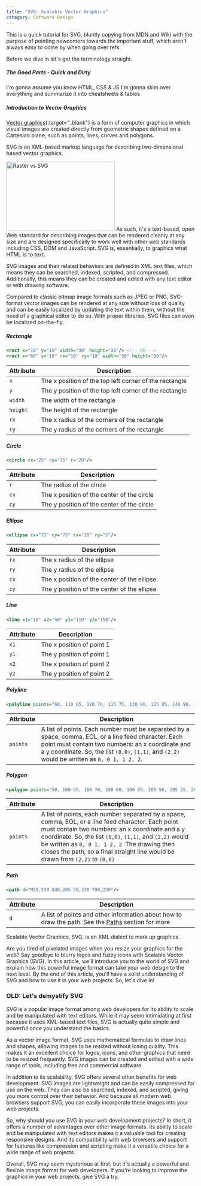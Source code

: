 ```yaml
---
title: "SVG: Scalable Vector Graphics"
category: Software Design
---
```

This is a quick tutorial for SVG, bluntly copying from MDN and Wiki with the purpose of pointing newcomers towards
the important stuff, which aren't always easy to come by when going over refs.

Before we dive in let's get the terminology straight.

##### The Good Parts - Quick and Dirty

I'm gonna assume you know HTML, CSS & JS
I'm gonna skim over everything and summarize it into cheatsheets & tables

##### Introduction to Vector Graphics

[Vector graphics](https://en.wikipedia.org/wiki/Vector_graphics){:target="_blank"} is a form of computer graphics in
which visual images
are created directly from geometric shapes defined on a Cartesian plane, such as points, lines, curves and polygons.

SVG is an XML-based markup language for describing two-dimensional based vector graphics.

<img width="290" height="185" class="float" alt="Raster vs SVG" src="https://upload.wikimedia.org/wikipedia/commons/thumb/6/6b/Bitmap_VS_SVG.svg/435px-Bitmap_VS_SVG.svg.png" />
As such, it's a text-based, open Web standard for describing images that can be rendered cleanly at any size and are 
designed specifically to work well with other web standards including CSS, DOM and JavaScript. SVG is, essentially, 
to graphics what HTML is to text.

SVG images and their related behaviors are defined in XML text files, which means they can be searched, indexed,
scripted, and compressed. Additionally, this means they can be created and edited with any text editor or with
drawing software.

Compared to classic bitmap image formats such as JPEG or PNG, SVG-format vector images can be rendered at any size
without loss of quality and can be easily localized by updating the text within them, without the need of a graphical
editor to do so. With proper libraries, SVG files can even be localized on-the-fly.

##### Rectangle

```xml
<rect x="10" y="10" width="30" height="30"/> <!-- OR -->
<rect x="60" y="10" rx="10" ry="10" width="30" height="30"/>
```

| Attribute | Description                                            |
|-----------|--------------------------------------------------------|
| `x`       | The x position of the top left corner of the rectangle |
| `y`       | The y position of the top left corner of the rectangle |
| `width`   | The width of the rectangle                             |
| `height`  | The height of the rectangle                            |
| `rx`      | The x radius of the corners of the rectangle           |
| `ry`      | The y radius of the corners of the rectangle           |

##### Circle

```xml
<circle cx="25" cy="75" r="20"/>
```

| Attribute | Description                                |
|-----------|--------------------------------------------|
| `r`       | The radius of the circle                   |
| `cx`      | The x position of the center of the circle |
| `cy`      | The y position of the center of the circle |

##### Ellipse

```xml
<ellipse cx="75" cy="75" rx="20" ry="5"/>
```

| Attribute | Description                                 |
|-----------|---------------------------------------------|
| `rx`      | The x radius of the ellipse                 |
| `ry`      | The y radius of the ellipse                 |
| `cx`      | The x position of the center of the ellipse |
| `cy`      | The y position of the center of the ellipse |

##### Line

```xml
<line x1="10" x2="50" y1="110" y2="150"/>
```

| Attribute | Description               |
|-----------|---------------------------|
| `x1`      | The x position of point 1 |
| `y1`      | The y position of point 1 |
| `x2`      | The x position of point 2 |
| `y2`      | The y position of point 2 |

##### Polyline

```xml
<polyline points="60, 110 65, 120 70, 115 75, 130 80, 125 85, 140 90, 135 95, 150 100, 145"/>
```

| Attribute | Description                                                                                                                                                                                                                                                 |
|-----------|-------------------------------------------------------------------------------------------------------------------------------------------------------------------------------------------------------------------------------------------------------------|
| `points`  | A list of points. Each number must be separated by a space, comma, EOL, or a line feed character. Each point must contain two numbers: an x coordinate and a y coordinate. So, the list `(0,0)`, `(1,1)`, and `(2,2)` would be written as `0, 0 1, 1 2, 2`. |

##### Polygon

```xml
<polygon points="50, 160 55, 180 70, 180 60, 190 65, 205 50, 195 35, 205 40, 190 30, 180 45, 180"/>
```

| Attribute | Description                                                                                                                                                                                                                                                                                                                                           |
|-----------|-------------------------------------------------------------------------------------------------------------------------------------------------------------------------------------------------------------------------------------------------------------------------------------------------------------------------------------------------------|
| `points`  | A list of points, each number separated by a space, comma, EOL, or a line feed character. Each point must contain two numbers: an x coordinate and a y coordinate. So, the list `(0,0)`, `(1,1)`, and `(2,2)` would be written as `0, 0 1, 1 2, 2`. The drawing then closes the path, so a final straight line would be drawn from `(2,2)` to `(0,0)` |

##### Path

```xml
<path d="M20,230 Q40,205 50,230 T90,230"/>
```

| Attribute | Description                                                                                            |
|-----------|--------------------------------------------------------------------------------------------------------|
| `d`       | A list of points and other information about how to draw the path. See the [Paths](/) section for more |

Scalable Vector Graphics, SVG, is an XML dialect to mark up graphics.

Are you tired of pixelated images when you resize your graphics for the web? Say goodbye to blurry logos and fuzzy icons
with Scalable Vector Graphics (SVG). In this article, we'll introduce you to the world of SVG and explain how this
powerful image format can take your web design to the next level. By the end of this article, you'll have a solid
understanding of SVG and how to use it in your web projects. So, let's dive in!

### OLD: Let's demystify SVG

SVG is a popular image format among web developers for its ability to scale and be manipulated with text editors.
While it may seem intimidating at first because it uses XML-based text files, SVG is actually quite simple and powerful
once you understand the basics.

As a vector image format, SVG uses mathematical formulas to draw lines and shapes, allowing images to be resized without
losing quality. This makes it an excellent choice for logos, icons, and other graphics that need to be resized
frequently. SVG images can be created and edited with a wide range of tools, including free and commercial software.

In addition to its scalability, SVG offers several other benefits for web development. SVG images are lightweight and
can be easily compressed for use on the web. They can also be searched, indexed, and scripted, giving you more control
over their behavior. And because all modern web browsers support SVG, you can easily incorporate these images into your
web projects.

So, why should you use SVG in your web development projects? In short, it offers a number of advantages over other image
formats. Its ability to scale and be manipulated with text editors makes it a valuable tool for creating responsive
designs. And its compatibility with web browsers and support for features like compression and scripting make it a
versatile choice for a wide range of web projects.

Overall, SVG may seem mysterious at first, but it's actually a powerful and flexible image format for web developers. If
you're looking to improve the graphics in your web projects, give SVG a try.

